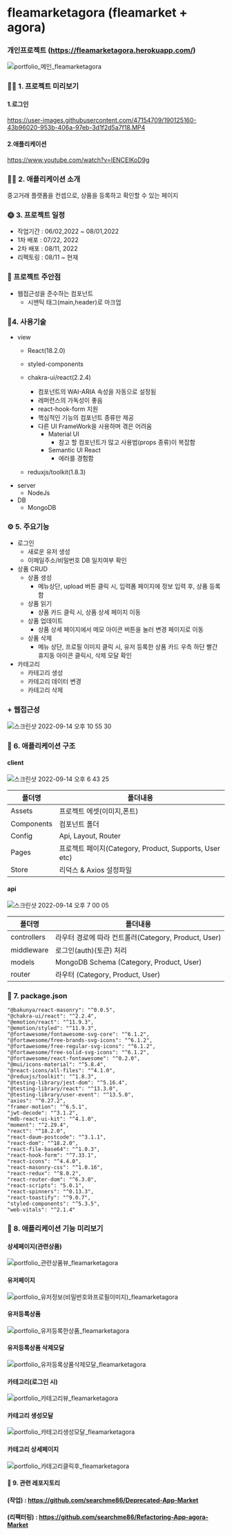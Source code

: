 # fleamarketagora (fleamarket + agora)
### 개인프로젝트 (https://fleamarketagora.herokuapp.com/)
![portfolio_메인_fleamarketagora](https://user-images.githubusercontent.com/47154709/190112827-b5e661af-f032-405c-aef8-1c23bf0b133e.png)


### 👋🏻 1. 프로젝트 미리보기
#### 1.로그인
https://user-images.githubusercontent.com/47154709/190125160-43b96020-953b-406a-97eb-3d1f2d5a7f18.MP4

#### 2.애플리케이션 
https://www.youtube.com/watch?v=lENCElKoD9g

### 💁🏻 2. 애플리케이션 소개
중고거래 플랫폼을 컨셉으로, 상품을 등록하고 확인할 수 있는 페이지

### 🌞 3. 프로젝트 일정
+ 작업기간 : 06/02,2022 ~ 08/01,2022
+ 1차 배포 : 07/22, 2022
+ 2차 배포 : 08/11, 2022
+ 리펙토링 : 08/11 ~ 현재


### 📒 프로젝트 주안점
+ 웹접근성을 준수하는 컴포넌트
  + 시맨틱 태그(main,header)로 마크업













### 🔨4. 사용기술
+ view
  + React(18.2.0)
  + styled-components
  + chakra-ui/react(2.2.4)
    + 컴포넌트의 WAI-ARIA 속성을 자동으로 설정됨
    + 레퍼런스의 가독성이 좋음
    + react-hook-form 지원
    + 핵심적인 기능의 컴포넌트 종류만 제공
    + 다른 UI FrameWork을 사용하며 겪은 어려움
      + Material UI
        + 참고 할 컴포넌트가 많고 사용법(props 종류)이 복잡함
      + Semantic UI React
        + 에러를 경험함
    
  + reduxjs/toolkit(1.8.3)
+ server
  + NodeJs
+ DB
  + MongoDB
  
### ⚙️ 5. 주요기능
+ 로그인
  + 새로운 유저 생성
  + 이메일주소/비밀번호 DB 일치여부 확인
+ 상품 CRUD
  + 상품 생성
    + 메뉴상단, upload 버튼 클릭 시, 입력폼 페이지에 정보 입력 후, 상품 등록함
  + 상품 읽기
    + 상품 카드 클릭 시, 상품 상세 페이지 이동
  + 상품 업데이트
    + 상품 상세 페이지에서 메모 아이콘 버튼을 눌러 변경 페이지로 이동 
  + 상품 삭제
    + 메뉴 상단, 프로필 이미지 클릭 시, 유저 등록한 상품 카드 우측 하단 빨간 휴지동 아이콘 클릭시, 삭제 모달 확인
 + 카테고리
    + 카테고리 생성
    + 카테고리 데이터 변경
    + 카테고리 삭제
 ### + 웹접근성   
 ![스크린샷 2022-09-14 오후 10 55 30](https://user-images.githubusercontent.com/47154709/190175849-90d4307e-30e9-49f5-8eeb-cca9a77aa268.png)


### 🔦 6. 애플리케이션 구조
#### client
![스크린샷 2022-09-14 오후 6 43 25](https://user-images.githubusercontent.com/47154709/190121151-1a363df8-eeeb-4b71-a48b-ab5297fbd35f.png)

폴더명 | 폴더내용
---| --------|
Assets | 프로젝트 에셋(이미지,폰트)
Components | 컴포넌트 폴더
Config | Api, Layout, Router
Pages | 프로젝트 페이지(Category, Product, Supports, User etc)
Store | 리덕스 & Axios 설정파일

#### api
![스크린샷 2022-09-14 오후 7 00 05](https://user-images.githubusercontent.com/47154709/190124540-d02e85a4-a6d6-4a7c-9e63-3d29d83601f0.png)

폴더명 | 폴더내용
---| --------|
controllers | 라우터 경로에 따라 컨트롤러(Category, Product, User)
middleware | 로그인(auth)(토큰) 처리
models | MongoDB Schema (Category, Product, User)
router | 라우터 (Category, Product, User)


### 🔑 7. package.json
    "@bakunya/react-masonry": "^0.0.5",
    "@chakra-ui/react": "^2.2.4",
    "@emotion/react": "^11.9.3",
    "@emotion/styled": "^11.9.3",
    "@fortawesome/fontawesome-svg-core": "^6.1.2",
    "@fortawesome/free-brands-svg-icons": "^6.1.2",
    "@fortawesome/free-regular-svg-icons": "^6.1.2",
    "@fortawesome/free-solid-svg-icons": "^6.1.2",
    "@fortawesome/react-fontawesome": "^0.2.0",
    "@mui/icons-material": "^5.8.4",
    "@react-icons/all-files": "^4.1.0",
    "@reduxjs/toolkit": "^1.8.3",
    "@testing-library/jest-dom": "^5.16.4",
    "@testing-library/react": "^13.3.0",
    "@testing-library/user-event": "^13.5.0",
    "axios": "^0.27.2",
    "framer-motion": "^6.5.1",
    "jwt-decode": "^3.1.2",
    "mdb-react-ui-kit": "^4.1.0",
    "moment": "^2.29.4",
    "react": "^18.2.0",
    "react-daum-postcode": "^3.1.1",
    "react-dom": "^18.2.0",
    "react-file-base64": "^1.0.3",
    "react-hook-form": "^7.33.1",
    "react-icons": "^4.4.0",
    "react-masonry-css": "^1.0.16",
    "react-redux": "^8.0.2",
    "react-router-dom": "^6.3.0",
    "react-scripts": "5.0.1",
    "react-spinners": "^0.13.3",
    "react-toastify": "^9.0.7",
    "styled-components": "^5.3.5",
    "web-vitals": "^2.1.4"

### 🧸 8. 애플리케이션 기능 미리보기

#### 상세페이지(관련상품)
![portfolio_관련상품뷰_fleamarketagora](https://user-images.githubusercontent.com/47154709/190132573-57cb7613-2307-46a8-8402-0bb1cf271ce0.png)

#### 유저페이지
![portfolio_유저정보(비밀번호와프로필이미지)_fleamarketagora](https://user-images.githubusercontent.com/47154709/190133429-20c31531-6cfa-4703-9c79-76e217f3cdef.png)

#### 유저등록상품
![portfolio_유저등록한상품_fleamarketagora](https://user-images.githubusercontent.com/47154709/190132964-c46f84dd-575c-43ab-9d4b-649d2fb298bd.png)

#### 유저등록상품 삭제모달
![portfolio_유저등록상품삭제모달_fleamarketagora](https://user-images.githubusercontent.com/47154709/190133058-542b72d5-5b9c-4c2b-8c46-6be275830d3b.png)

#### 카테고리(로그인 시)
![portfolio_카테고리뷰_fleamarketagora](https://user-images.githubusercontent.com/47154709/190133591-8c7568f4-8fa7-453d-a3c6-6119daadad5d.png)

#### 카테고리 생성모달
![portfolio_카테고리생성모달_fleamarketagora](https://user-images.githubusercontent.com/47154709/190133683-f58516d8-ed8b-4738-9e3f-5c5e806b4d27.png)

#### 카테고리 상세페이지
![portfolio_카테고리클릭후_fleamarketagora](https://user-images.githubusercontent.com/47154709/190133759-d1718f4f-7bd6-4b30-9a15-c30150d9f0e9.png)

#### 📄 9. 관련 레포지토리
#### (작업) : https://github.com/searchme86/Deprecated-App-Market
#### (리팩터링) : https://github.com/searchme86/Refactoring-App-agora-Market
